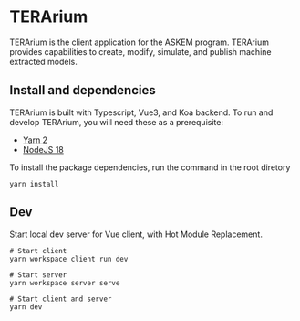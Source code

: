 # TERArium
TERArium is the client application for the ASKEM program. TERArium provides capabilities to create, modify, simulate, and publish machine extracted models.

## Install and dependencies
TERArium is built with Typescript, Vue3, and Koa backend. To run and develop TERArium, you will need these as a prerequisite:
- [Yarn 2](https://yarnpkg.com/getting-started/install)
- [NodeJS 18](https://nodejs.org/en/download/current/)

To install the package dependencies, run the command in the root diretory

```
yarn install
```


## Dev
Start local dev server for Vue client, with Hot Module Replacement.
```
# Start client
yarn workspace client run dev

# Start server
yarn workspace server serve

# Start client and server
yarn dev
```
